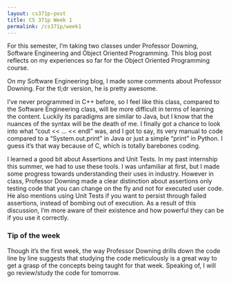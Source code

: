 ```yaml
---
layout: cs371p-post
title: CS 371p Week 1
permalink: /cs371p/week1
---
```


For this semester, I’m taking two classes under Professor Downing, Software Engineering and Object Oriented Programming. This blog post reflects on my experiences so far for the Object Oriented Programming course.

On my Software Engineering blog, I made some comments about Professor Downing. For the tl;dr version, he is pretty awesome.

I’ve never programmed in C++ before, so I feel like this class, compared to the Software Engineering class, will be more difficult in terms of learning the content. Luckily its paradigms are similar to Java, but I know that the nuances of the syntax will be the death of me. I finally got a chance to look into what “cout << … << endl” was, and I got to say, its very manual to code compared to a “System.out.print” in Java or just a simple “print” in Python. I guess it’s that way because of C, which is totally barebones coding.

I learned a good bit about Assertions and Unit Tests. In my past internship this summer, we had to use these tools. I was unfamiliar at first, but I made some progress towards understanding their uses in industry. However in class, Professor Downing made a clear distinction about assertions only testing code that you can change on the fly and not for executed user code. He also mentions using Unit Tests if you want to persist through failed assertions, instead of bombing out of execution. As a result of this discussion, I’m more aware of their existence and how powerful they can be if you use it correctly.


### Tip of the week
Though it’s the first week, the way Professor Downing drills down the code line by line suggests that studying the code meticulously is a great way to get a grasp of the concepts being taught for that week. Speaking of, I will go review/study the code for tomorrow.

